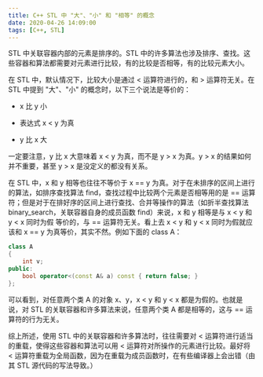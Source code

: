 ```yaml
---
title: C++ STL 中 "大"、"小" 和 "相等" 的概念
date: 2020-04-26 14:09:00
tags: [C++, STL]
---
```


STL 中关联容器内部的元素是排序的。STL 中的许多算法也涉及排序、查找。这些容器和算法都需要对元素进行比较，有的比较是否相等，有的比较元素大小。

在 STL 中，默认情况下，比较大小是通过 < 运算符进行的，和 > 运算符无关。在 STL 中提到 "大"、"小" 的概念时，以下三个说法是等价的：

* x 比 y 小

* 表达式 x < y 为真

* y 比 x 大

一定要注意，y 比 x 大意味着 x < y 为真，而不是 y > x 为真。y > x 的结果如何并不重要，甚至 y > x 是没定义的都没有关系。

在 STL 中，x 和 y 相等也往往不等价于 x == y 为真。对于在未排序的区间上进行的算法，如排序查找算法 find，查找过程中比较两个元素是否相等用的是 == 运算符；但是对于在排好序的区间上进行查找、合并等操作的算法（如折半查找算法 binary_search，关联容器自身的成员函数 find）来说，x 和 y 相等是与 x < y 和 y < x 同时为假 等价的，与 == 运算符无关。看上去 x < y 和 y < x 同时为假就应该和 x == y 为真等价，其实不然。例如下面的 class A：

```C++
class A
{
    int v;
public:
    bool operator<(const A& a) const { return false; }
};
```

可以看到，对任意两个类 A 的对象 x、y，x < y 和 y < x 都是为假的。也就是说，对 STL 的关联容器和许多算法来说，任意两个类 A 都是相等的，这与 == 运算符的行为无关。

综上所述，使用 STL 中的关联容器和许多算法时，往往需要对 < 运算符进行适当的重载，使得这些容器和算法可以用 < 运算符对所操作的元素进行比较。最好将 < 运算符重载为全局函数，因为在重载为成员函数时，在有些编译器上会出错（由其 STL 源代码的写法导致。）
